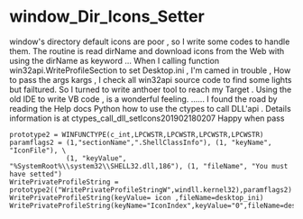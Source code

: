 # window_Dir_Icons_Setter
window's directory default icons are  poor , so I write some codes to handle them. The routine is read dirName and download icons from the Web with using the dirName as keyword  ...  When I calling function win32api.WriteProfileSection  to set Desktop.ini , I'm camed in trouble , How to pass the args kargs , I check all win32api source code to find some lights but failtured. So I turned to write anthoer tool to reach my Target . Using the old IDE to write VB code , is a wonderful feeling.  ...... I found the road by reading the Help docs Python how to use the ctypes to call DLL'api  . Details information is at  ctypes_call_dll_setIcons201902180207   Happy when pass

    prototype2 = WINFUNCTYPE(c_int,LPCWSTR,LPCWSTR,LPCWSTR,LPCWSTR)
    paramflags2 = (1,"sectionName",".ShellClassInfo"), (1, "keyName", "IconFile"), \
                  (1, "keyValue", "%SystemRoot%\\system32\\SHELL32.dll,186"), (1, "fileName", "You must have setted")
    WritePrivateProfileString = prototype2(("WritePrivateProfileStringW",windll.kernel32),paramflags2) 
    WritePrivateProfileString(keyValue= icon ,fileName=desktop_ini)
    WritePrivateProfileString(keyName="IconIndex",keyValue="0",fileName=desktop_ini)
